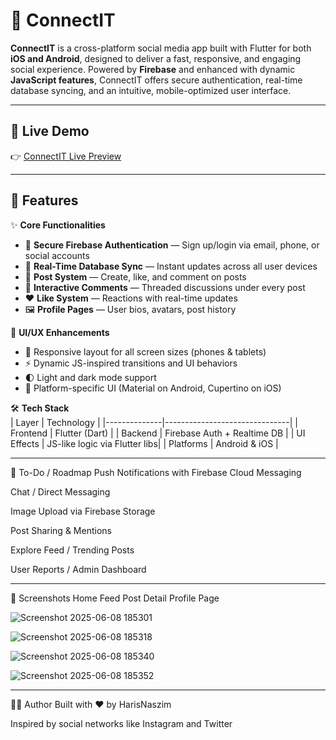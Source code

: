 # 📱 ConnectIT

**ConnectIT** is a cross-platform social media app built with Flutter for both **iOS and Android**, designed to deliver a fast, responsive, and engaging social experience. Powered by **Firebase** and enhanced with dynamic **JavaScript features**, ConnectIT offers secure authentication, real-time database syncing, and an intuitive, mobile-optimized user interface.

---

## 🚀 Live Demo  
👉 [ConnectIT Live Preview](https://dat1n.github.io/ConnectIT/)

---

## 🧩 Features

✨ **Core Functionalities**  
- 🔐 **Secure Firebase Authentication** — Sign up/login via email, phone, or social accounts  
- 📡 **Real-Time Database Sync** — Instant updates across all user devices  
- 📝 **Post System** — Create, like, and comment on posts  
- 💬 **Interactive Comments** — Threaded discussions under every post  
- ❤️ **Like System** — Reactions with real-time updates  
- 🖼️ **Profile Pages** — User bios, avatars, post history

🎨 **UI/UX Enhancements**  
- 🌈 Responsive layout for all screen sizes (phones & tablets)  
- ⚡ Dynamic JS-inspired transitions and UI behaviors  
- 🌓 Light and dark mode support  
- 📱 Platform-specific UI (Material on Android, Cupertino on iOS)

🛠️ **Tech Stack**  
| Layer        | Technology                    |
|--------------|-------------------------------|
| Frontend     | Flutter (Dart)                |
| Backend      | Firebase Auth + Realtime DB   |
| UI Effects   | JS-like logic via Flutter libs|
| Platforms    | Android & iOS                 |

---


🧪 To-Do / Roadmap
 Push Notifications with Firebase Cloud Messaging

 Chat / Direct Messaging

 Image Upload via Firebase Storage

 Post Sharing & Mentions

 Explore Feed / Trending Posts

 User Reports / Admin Dashboard

 ---

📸 Screenshots
Home Feed	Post Detail	Profile Page

![Screenshot 2025-06-08 185301](https://github.com/user-attachments/assets/0270e67e-a90d-47fe-99cb-540667a4666f)



![Screenshot 2025-06-08 185318](https://github.com/user-attachments/assets/55977658-d8dc-49ba-a490-d406a0d3a30a)


![Screenshot 2025-06-08 185340](https://github.com/user-attachments/assets/471edb86-7095-4875-9002-f3b1f1272310)


![Screenshot 2025-06-08 185352](https://github.com/user-attachments/assets/959227d6-9ad6-430c-bb4a-6bf671725e2d)


---

👨‍💻 Author
Built with ❤️ by HarisNaszim

Inspired by social networks like Instagram and Twitter

